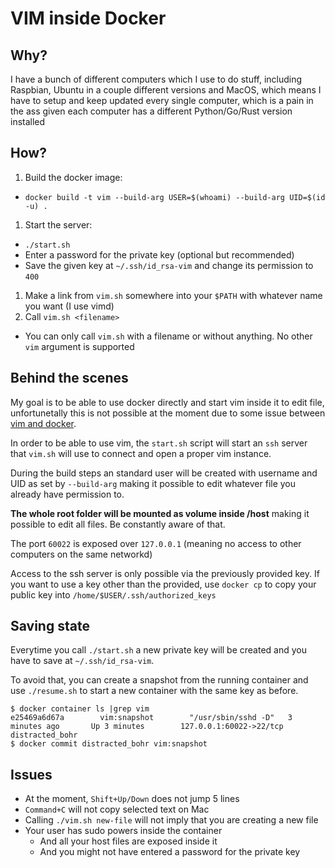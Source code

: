 # VIM inside Docker

## Why?

I have a bunch of different computers which I use to do stuff, including Raspbian, Ubuntu in a
couple different versions and MacOS, which means I have to setup and keep updated every single
computer, which is a pain in the ass given each computer has a different Python/Go/Rust version
installed

## How?

1. Build the docker image:
  * `docker build -t vim --build-arg USER=$(whoami) --build-arg UID=$(id -u) .`
1. Start the server:
  * `./start.sh`
  * Enter a password for the private key (optional but recommended)
  * Save the given key at `~/.ssh/id_rsa-vim` and change its permission to `400`
1. Make a link from `vim.sh` somewhere into your `$PATH` with whatever name you want (I use vimd)
1. Call `vim.sh <filename>`
  * You can only call `vim.sh` with a filename or without anything. No other `vim` argument is
  supported

## Behind the scenes

My goal is to be able to use docker directly and start vim inside it to edit file, unfortunetally
this is not possible at the moment due to some issue between [vim and docker](https://stackoverflow.com/questions/54148172/vim-inside-a-docker-container-does-not-update-screen-correctly).

In order to be able to use vim, the `start.sh` script will start an `ssh` server that `vim.sh` will
use to connect and open a proper vim instance.

During the build steps an standard user will be created with username and UID as set by
`--build-arg` making it possible to edit whatever file you already have permission to.

**The whole root folder will be mounted as volume inside /host** making it possible to edit all
files. Be constantly aware of that.

The port `60022` is exposed over `127.0.0.1` (meaning no access to other computers on the same
networkd)

Access to the ssh server is only possible via the previously provided key. If you want to use a
key other than the provided, use `docker cp` to copy your public key into
`/home/$USER/.ssh/authorized_keys`

## Saving state

Everytime you call `./start.sh` a new private key will be created and you have to save at
`~/.ssh/id_rsa-vim`.

To avoid that, you can create a snapshot from the running container and use `./resume.sh` to
start a new container with the same key as before.

```
$ docker container ls |grep vim
e25469a6d67a        vim:snapshot        "/usr/sbin/sshd -D"   3 minutes ago       Up 3 minutes        127.0.0.1:60022->22/tcp   distracted_bohr
$ docker commit distracted_bohr vim:snapshot
```

## Issues

* At the moment, `Shift+Up/Down` does not jump 5 lines
* `Command+C` will not copy selected text on Mac
* Calling `./vim.sh new-file` will not imply that you are creating a new file
* Your user has sudo powers inside the container
  * And all your host files are exposed inside it
  * And you might not have entered a password for the private key

